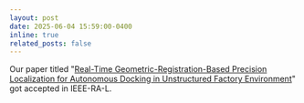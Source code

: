 ```yaml
---
layout: post
date: 2025-06-04 15:59:00-0400
inline: true
related_posts: false
---
```


Our paper titled "[Real-Time Geometric-Registration-Based Precision Localization for Autonomous Docking in Unstructured Factory Environment](https://ieeexplore.ieee.org/abstract/document/11020725)" got accepted in IEEE-RA-L.
